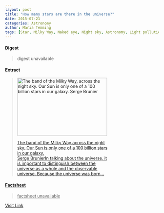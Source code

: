 ```yaml
---
layout: post
title: "How many stars are there in the universe?"
date: 2015-07-21
categories: Astronomy
author: Maria Temming
tags: [Star, Milky Way, Naked eye, Night sky, Astronomy, Light pollution, Astronomical objects, Outer space, Physical sciences, Stars, Scientific observation]
---
```



#### Digest
>digest unavailable

#### Extract
><div id="attachment_255426004" style="width: 304px" class="wp-caption alignright"><a href="http://d366w3m5tf0813.cloudfront.net/wp-content/uploads/milky-way1.jpg"><img class="size-medium wp-image-255426004" src="http://d366w3m5tf0813.cloudfront.net/wp-content/uploads/milky-way1-294x190.jpg" alt="The band of the Milky Way, across the night sky. Our Sun is only one of a 100 billion stars in our galaxy. Serge Brunier" width="294" height="190" /><p class="wp-caption-text">The band of the Milky Way across the night sky. Our Sun is only one of a 100 billion stars in our galaxy.<br />Serge BrunierIn talking about the universe, it is important to distinguish between the universe as a whole and the observable universe. Because the universe was born...

#### Factsheet
>factsheet unavailable

[Visit Link](http://www.skyandtelescope.com/astronomy-resources/many-stars-universe/)


